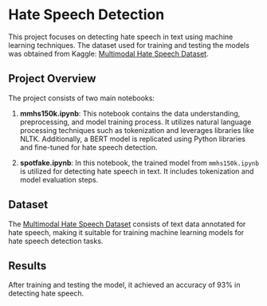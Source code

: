 # Hate Speech Detection

This project focuses on detecting hate speech in text using machine learning techniques. The dataset used for training and testing the models was obtained from Kaggle: [Multimodal Hate Speech Dataset](https://www.kaggle.com/datasets/victorcallejasf/multimodal-hate-speech).

## Project Overview

The project consists of two main notebooks:

1. **mmhs150k.ipynb**: This notebook contains the data understanding, preprocessing, and model training process. It utilizes natural language processing techniques such as tokenization and leverages libraries like NLTK. Additionally, a BERT model is replicated using Python libraries and fine-tuned for hate speech detection.

2. **spotfake.ipynb**: In this notebook, the trained model from `mmhs150k.ipynb` is utilized for detecting hate speech in text. It includes tokenization and model evaluation steps.

## Dataset

The [Multimodal Hate Speech Dataset](https://www.kaggle.com/datasets/victorcallejasf/multimodal-hate-speech) consists of text data annotated for hate speech, making it suitable for training machine learning models for hate speech detection tasks.

## Results

After training and testing the model, it achieved an accuracy of 93% in detecting hate speech.



